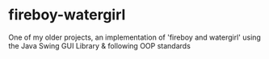 # fireboy-watergirl
One of my older projects, an implementation of 'fireboy and watergirl' using the Java Swing GUI Library &amp; following OOP standards
